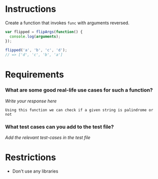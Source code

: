 # Instructions

Create a function that invokes `func` with arguments reversed.

```js
var flipped = flipArgs(function() {
  console.log(arguments);
});
 
flipped('a', 'b', 'c', 'd');
// => ['d', 'c', 'b', 'a']
```

# Requirements

### **What are some good real-life use cases for such a function?**
*Write your response here*

`Using this function we can check if a given string is palindrome or not`

### **What test cases can you add to the test file?**

*Add the relevant test-cases in the test file*


# Restrictions
- Don't use any libraries
